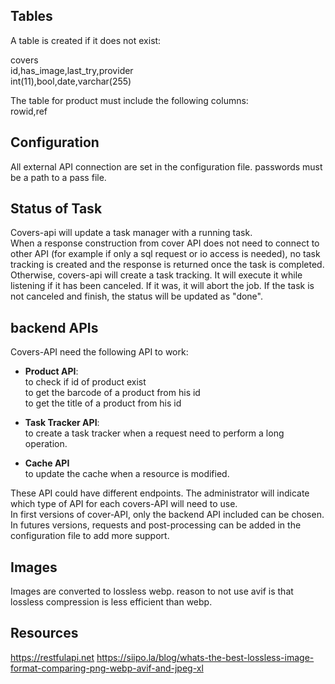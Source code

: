 ## Tables
A table is created if it does not exist:  

covers  
id,has_image,last_try,provider  
int(11),bool,date,varchar(255)

The table for product must include the following columns:  
rowid,ref
## Configuration
All external API connection are set in the configuration file.
passwords must be a path to a pass file.
## Status of Task
Covers-api will update a task manager with a running task.  
When a response construction from cover API does not need to connect to other API (for example if only a sql request or io access is needed), no task tracking is created and the response is returned once the task is completed. 
Otherwise, covers-api will create a task tracking. It will execute it while listening if it has been canceled. If it was, it will abort the job. If the task is not canceled and finish, the status will be updated as "done".
## backend APIs
Covers-API need the following API to work:

- **Product API**:  
to check if id of product exist  
to get the barcode of a product from his id  
to get the title of a product from his id  

- **Task Tracker API**:  
to create a task tracker when a request need to perform a long operation.

- **Cache API**  
to update the cache when a resource is modified.

These API could have different endpoints. The administrator will indicate which type of API for each covers-API will need to use.  
In first versions of cover-API, only the backend API included can be chosen. In futures versions, requests and post-processing can be added in the configuration file to add more support.
## Images
Images are converted to lossless webp.
reason to not use avif is that lossless compression is less efficient than webp.
## Resources
https://restfulapi.net
https://siipo.la/blog/whats-the-best-lossless-image-format-comparing-png-webp-avif-and-jpeg-xl 
